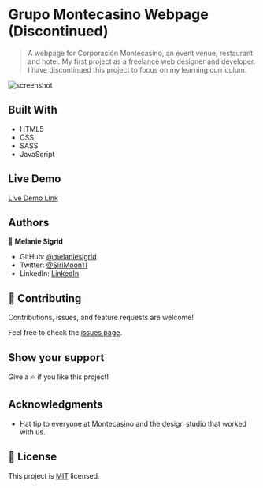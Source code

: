 # Grupo Montecasino Webpage (Discontinued)

> A webpage for Corporación Montecasino, an event venue, restaurant and hotel.
My first project as a freelance web designer and developer. I have discontinued this project to focus on my learning curriculum.

![screenshot](./preliminary-screenshot.png)


## Built With

- HTML5
- CSS
- SASS
- JavaScript

## Live Demo

[Live Demo Link](https://melaniesigrid.github.io/Montecasino_Restaurant/)
## Authors

👤 **Melanie Sigrid**

- GitHub: [@melaniesigrid](https://github.com/melaniesigrid)
- Twitter: [@SiriMoon11](https://twitter.com/SiriMoon11)
- LinkedIn: [LinkedIn](https://www.linkedin.com/in/melanie-arellano-92aaa9194/)

## 🤝 Contributing

Contributions, issues, and feature requests are welcome!

Feel free to check the [issues page](../../issues/).

## Show your support

Give a ⭐️ if you like this project!

## Acknowledgments

- Hat tip to everyone at Montecasino and the design studio that worked with us.

## 📝 License

This project is [MIT](./MIT.md) licensed.

